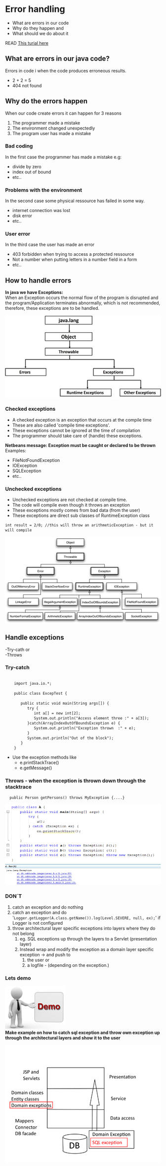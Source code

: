 # Error handling
- What are errors in our code
- Why do they happen and
- What should we do about it

READ [This turial here](https://www.tutorialspoint.com/java/java_exceptions.htm)

## What are errors in our java code?
Errors in code i when the code produces erroneous results.  
- 2 + 2 = 5  
- 404 not found  

## Why do the errors happen
When our code create errors it can happen for 3 reasons  
1. The programmer made a mistake  
2. The environment changed unexpectedly  
3. The program user has made a mistake  


### Bad coding
In the first case the programmer has made a mistake e.g:   
- divide by zero  
- index out of bound  
- etc..  


### Problems with the environment
In the second case some physical ressource has failed in some way.  
- internet connection was lost  
- disk error  
- etc..  


### User error
In the third case the user has made an error  
- 403 forbidden when trying to access a protected ressource  
- Not a number when putting letters in a number field in a form  
- etc..  


## How to handle errors
**In java we have Exceptions:**   
When an Exception occurs the normal flow of the program is disrupted and the program/Application terminates abnormally, which is not recommended, therefore, these exceptions are to be handled.   

![](img/simpleexceptiontree.jpg)  


### Checked exceptions
- A checked exception is an exception that occurs at the compile time  
- These are also called 'compile time exceptions'.   
- These exceptions cannot be ignored at the time of compilation  
- The programmer should take care of (handle) these exceptions.  

**Netbeans message: Exception must be caught or declared to be thrown** 
Examples:   
- FileNotFoundException   
- IOException  
- SQLException  
- etc..  

### Unchecked exceptions
- Unchecked exceptions are not checked at compile time. 
- The code will compile even though it throws an exception
- These exceptions mostly comes from bad data (from the user)
- These exceptions are direct sub classes of RuntimeException class
```
int result = 2/0; //this will throw an arithmeticException - but it will compile
```

![](img/exceptiontree.png)

## Handle exceptions
-Try-cath or   
-Throws

### Try-catch
```   
	
    import java.io.*;
	
	public class ExcepTest {
	
	   public static void main(String args[]) {
	      try {
	         int a[] = new int[2];
	         System.out.println("Access element three :" + a[3]);
	      }catch(ArrayIndexOutOfBoundsException e) {
	         System.out.println("Exception thrown  :" + e);
	      }
	      System.out.println("Out of the block");
	   }
    } 
```    

- Use the exception methods like   
  - e.printStackTrace()
  - e.getMessage()

### Throws - when the exception is thrown down through the stacktrace
```
  public Person getPersons() throws MyException {....}
```
![](img/stacktrace.png)



### DON´T
1. catch an exception and do nothing
2. catch an exception and do
	'`Logger.getLogger(A.class.getName()).log(Level.SEVERE, null, ex);`' if Logger is not configured
3. throw architectural layer specific exceptions into layers where they do not belong
	1. eg. SQL exceptions up through the layers to a Servlet (presentation layer)
	2. Instead wrap and modify the exception as a domain layer specific exception -> and push to 
		1. the user or  
		2. a logfile - (depending on the exception.)

### Lets demo
![](img/demoman.png)   
**Make example on how to catch sql exception and throw own exception up through the architectural layers and show it to the user**  

![](img/domainexceptions.png)
